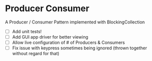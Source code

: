 # Producer Consumer

A Producer / Consumer Pattern implemented with BlockingCollection <ConcurrentQueue>
 - [ ] Add unit tests!
 - [ ] Add GUI app driver for better viewing
 - [ ] Allow live configuration of # of Producers & Consumers
 - [ ] Fix issue with keypress sometimes being ignored (thrown together without regard for that)
